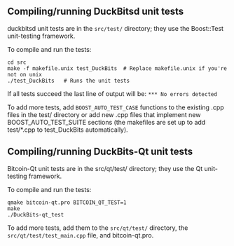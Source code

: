 Compiling/running DuckBitsd unit tests
------------------------------------
duckbitsd unit tests are in the `src/test/` directory; they
use the Boost::Test unit-testing framework.

To compile and run the tests:

	cd src
	make -f makefile.unix test_DuckBits  # Replace makefile.unix if you're not on unix
	./test_DuckBits   # Runs the unit tests

If all tests succeed the last line of output will be:
`*** No errors detected`

To add more tests, add `BOOST_AUTO_TEST_CASE` functions to the existing
.cpp files in the test/ directory or add new .cpp files that
implement new BOOST_AUTO_TEST_SUITE sections (the makefiles are
set up to add test/*.cpp to test_DuckBits automatically).


Compiling/running DuckBits-Qt unit tests
---------------------------------------

Bitcoin-Qt unit tests are in the src/qt/test/ directory; they
use the Qt unit-testing framework.

To compile and run the tests:

	qmake bitcoin-qt.pro BITCOIN_QT_TEST=1
	make
	./DuckBits-qt_test

To add more tests, add them to the `src/qt/test/` directory,
the `src/qt/test/test_main.cpp` file, and bitcoin-qt.pro.

